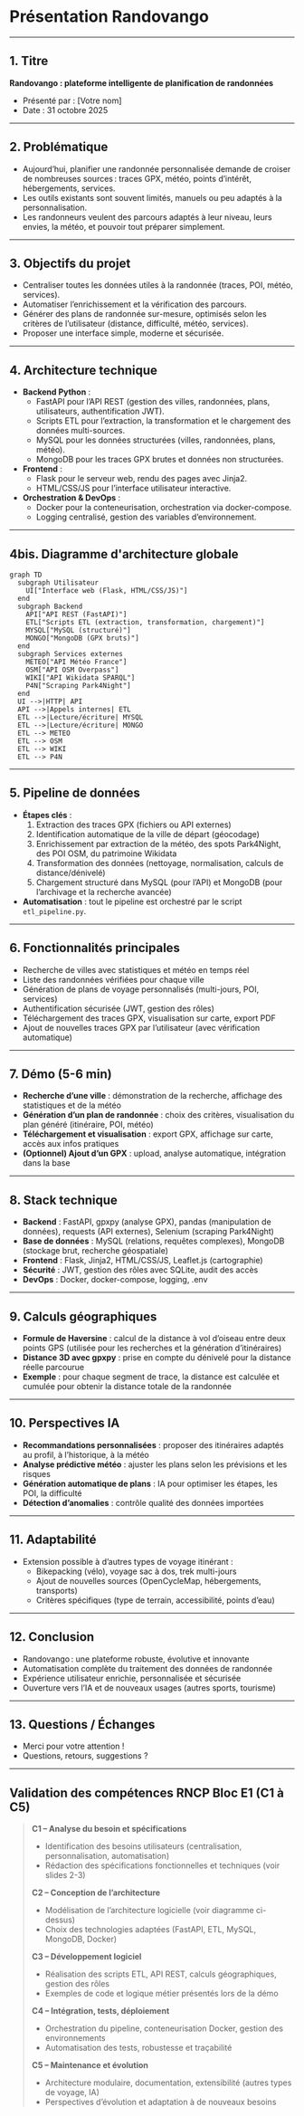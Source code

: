# Présentation Randovango

---

## 1. Titre
**Randovango : plateforme intelligente de planification de randonnées**
- Présenté par : [Votre nom]
- Date : 31 octobre 2025

---

## 2. Problématique
- Aujourd’hui, planifier une randonnée personnalisée demande de croiser de nombreuses sources : traces GPX, météo, points d’intérêt, hébergements, services.
- Les outils existants sont souvent limités, manuels ou peu adaptés à la personnalisation.
- Les randonneurs veulent des parcours adaptés à leur niveau, leurs envies, la météo, et pouvoir tout préparer simplement.

---

## 3. Objectifs du projet
- Centraliser toutes les données utiles à la randonnée (traces, POI, météo, services).
- Automatiser l’enrichissement et la vérification des parcours.
- Générer des plans de randonnée sur-mesure, optimisés selon les critères de l’utilisateur (distance, difficulté, météo, services).
- Proposer une interface simple, moderne et sécurisée.

---

## 4. Architecture technique
- **Backend Python** :
    - FastAPI pour l’API REST (gestion des villes, randonnées, plans, utilisateurs, authentification JWT).
    - Scripts ETL pour l’extraction, la transformation et le chargement des données multi-sources.
    - MySQL pour les données structurées (villes, randonnées, plans, météo).
    - MongoDB pour les traces GPX brutes et données non structurées.
- **Frontend** :
    - Flask pour le serveur web, rendu des pages avec Jinja2.
    - HTML/CSS/JS pour l’interface utilisateur interactive.
- **Orchestration & DevOps** :
    - Docker pour la conteneurisation, orchestration via docker-compose.
    - Logging centralisé, gestion des variables d’environnement.

---

## 4bis. Diagramme d'architecture globale

```mermaid
graph TD
  subgraph Utilisateur
    UI["Interface web (Flask, HTML/CSS/JS)"]
  end
  subgraph Backend
    API["API REST (FastAPI)"]
    ETL["Scripts ETL (extraction, transformation, chargement)"]
    MYSQL["MySQL (structuré)"]
    MONGO["MongoDB (GPX bruts)"]
  end
  subgraph Services externes
    METEO["API Météo France"]
    OSM["API OSM Overpass"]
    WIKI["API Wikidata SPARQL"]
    P4N["Scraping Park4Night"]
  end
  UI -->|HTTP| API
  API -->|Appels internes| ETL
  ETL -->|Lecture/écriture| MYSQL
  ETL -->|Lecture/écriture| MONGO
  ETL --> METEO
  ETL --> OSM
  ETL --> WIKI
  ETL --> P4N
```

---

## 5. Pipeline de données
- **Étapes clés** :
    1. Extraction des traces GPX (fichiers ou API externes)
    2. Identification automatique de la ville de départ (géocodage)
    3. Enrichissement par extraction de la météo, des spots Park4Night, des POI OSM, du patrimoine Wikidata
    4. Transformation des données (nettoyage, normalisation, calculs de distance/dénivelé)
    5. Chargement structuré dans MySQL (pour l’API) et MongoDB (pour l’archivage et la recherche avancée)
- **Automatisation** : tout le pipeline est orchestré par le script `etl_pipeline.py`.

---

## 6. Fonctionnalités principales
- Recherche de villes avec statistiques et météo en temps réel
- Liste des randonnées vérifiées pour chaque ville
- Génération de plans de voyage personnalisés (multi-jours, POI, services)
- Authentification sécurisée (JWT, gestion des rôles)
- Téléchargement des traces GPX, visualisation sur carte, export PDF
- Ajout de nouvelles traces GPX par l’utilisateur (avec vérification automatique)

---

## 7. Démo (5-6 min)
- **Recherche d’une ville** : démonstration de la recherche, affichage des statistiques et de la météo
- **Génération d’un plan de randonnée** : choix des critères, visualisation du plan généré (itinéraire, POI, météo)
- **Téléchargement et visualisation** : export GPX, affichage sur carte, accès aux infos pratiques
- **(Optionnel) Ajout d’un GPX** : upload, analyse automatique, intégration dans la base

---

## 8. Stack technique
- **Backend** : FastAPI, gpxpy (analyse GPX), pandas (manipulation de données), requests (API externes), Selenium (scraping Park4Night)
- **Base de données** : MySQL (relations, requêtes complexes), MongoDB (stockage brut, recherche géospatiale)
- **Frontend** : Flask, Jinja2, HTML/CSS/JS, Leaflet.js (cartographie)
- **Sécurité** : JWT, gestion des rôles avec SQLite, audit des accès
- **DevOps** : Docker, docker-compose, logging, .env

---

## 9. Calculs géographiques
- **Formule de Haversine** : calcul de la distance à vol d’oiseau entre deux points GPS (utilisée pour les recherches et la génération d’itinéraires)
- **Distance 3D avec gpxpy** : prise en compte du dénivelé pour la distance réelle parcourue
- **Exemple** : pour chaque segment de trace, la distance est calculée et cumulée pour obtenir la distance totale de la randonnée

---

## 10. Perspectives IA
- **Recommandations personnalisées** : proposer des itinéraires adaptés au profil, à l’historique, à la météo
- **Analyse prédictive météo** : ajuster les plans selon les prévisions et les risques
- **Génération automatique de plans** : IA pour optimiser les étapes, les POI, la difficulté
- **Détection d’anomalies** : contrôle qualité des données importées

---

## 11. Adaptabilité
- Extension possible à d’autres types de voyage itinérant :
    - Bikepacking (vélo), voyage sac à dos, trek multi-jours
    - Ajout de nouvelles sources (OpenCycleMap, hébergements, transports)
    - Critères spécifiques (type de terrain, accessibilité, points d’eau)

---

## 12. Conclusion
- Randovango : une plateforme robuste, évolutive et innovante
- Automatisation complète du traitement des données de randonnée
- Expérience utilisateur enrichie, personnalisée et sécurisée
- Ouverture vers l’IA et de nouveaux usages (autres sports, tourisme)

---

## 13. Questions / Échanges
- Merci pour votre attention !
- Questions, retours, suggestions ?

---

## Validation des compétences RNCP Bloc E1 (C1 à C5)

> **C1 – Analyse du besoin et spécifications**
> - Identification des besoins utilisateurs (centralisation, personnalisation, automatisation)
> - Rédaction des spécifications fonctionnelles et techniques (voir slides 2-3)
>
> **C2 – Conception de l’architecture**
> - Modélisation de l’architecture logicielle (voir diagramme ci-dessus)
> - Choix des technologies adaptées (FastAPI, ETL, MySQL, MongoDB, Docker)
>
> **C3 – Développement logiciel**
> - Réalisation des scripts ETL, API REST, calculs géographiques, gestion des rôles
> - Exemples de code et logique métier présentés lors de la démo
>
> **C4 – Intégration, tests, déploiement**
> - Orchestration du pipeline, conteneurisation Docker, gestion des environnements
> - Automatisation des tests, robustesse et traçabilité
>
> **C5 – Maintenance et évolution**
> - Architecture modulaire, documentation, extensibilité (autres types de voyage, IA)
> - Perspectives d’évolution et adaptation à de nouveaux besoins
